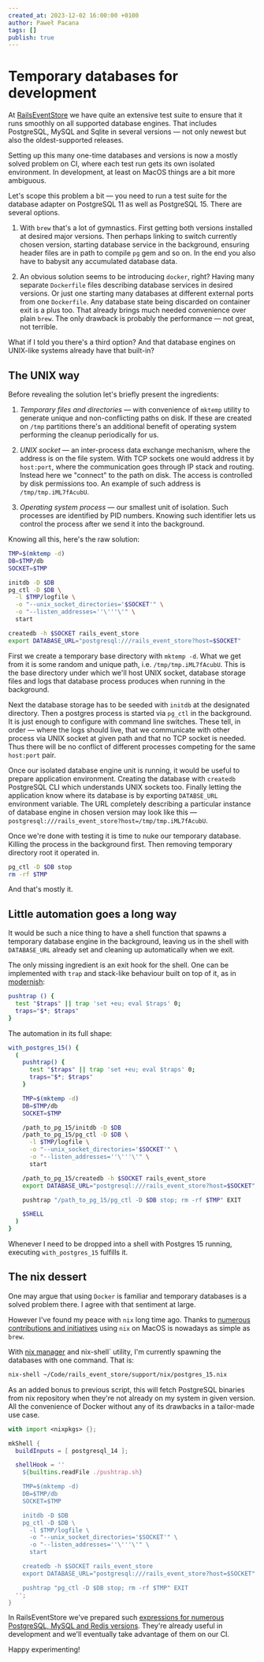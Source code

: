 ```yaml
---
created_at: 2023-12-02 16:00:00 +0100
author: Paweł Pacana
tags: []
publish: true
---
```


# Temporary databases for development

At [RailsEventStore](https://railseventstore.org) we have quite an extensive test suite to ensure that it runs smoothly on all supported database engines. That includes PostgreSQL, MySQL and Sqlite in several versions — not only newest but also the oldest-supported releases.

Setting up this many one-time databases and versions is now a mostly solved problem on CI, where each test run gets its own isolated environment. In development, at least on MacOS things are a bit more ambiguous.

Let's scope this problem a bit — you need to run a test suite for the database adapter on PostgreSQL 11 as well as PostgreSQL 15. There are several options.

1. With `brew` that's a lot of gymnastics. First getting both versions installed at desired major versions. Then perhaps linking to switch currently chosen version, starting database service in the background, ensuring header files are in path to compile `pg` gem and so on. In the end you also have to babysit any accumulated database data.

2. An obvious solution seems to be introducing `docker`, right? Having many separate `Dockerfile` files describing database services in desired versions. Or just one starting many databases at different external ports from one `Dockerfile`. Any database state being discarded on container exit is a plus too. That already brings much needed convenience over plain `brew`. The only drawback is probably the performance — not great, not terrible.

What if I told you there's a third option? And that database engines on UNIX-like systems already have that built-in?

## The UNIX way

Before revealing the solution let's briefly present the ingredients:

1. _Temporary files and directories_ — with convenience of `mktemp` utility to generate unique and non-conflicting paths on disk. If these are created on `/tmp` partitions there's an additional benefit of operating system performing the cleanup periodically for us.

2. _UNIX socket_ — an inter-process data exchange mechanism, where the address is on the file system. With TCP sockets one would address it by `host:port`, where the communication goes through IP stack and routing. Instead here we "connect" to the path on disk. The access is controlled by disk permissions too. An example of such address is `/tmp/tmp.iML7fAcubU`.

3. _Operating system process_ — our smallest unit of isolation. Such processes are identified by PID numbers. Knowing such identifier lets us control the process after we send it into the background.

Knowing all this, here's the raw solution:

```sh
TMP=$(mktemp -d)
DB=$TMP/db
SOCKET=$TMP

initdb -D $DB
pg_ctl -D $DB \
  -l $TMP/logfile \
  -o "--unix_socket_directories='$SOCKET'" \
  -o "--listen_addresses=''\'''\'" \
  start

createdb -h $SOCKET rails_event_store
export DATABASE_URL="postgresql:///rails_event_store?host=$SOCKET"
```

First we create a temporary base directory with `mktemp -d`. What we get from it is some random and unique path, i.e. `/tmp/tmp.iML7fAcubU`. This is the base directory under which we'll host UNIX socket, database storage files and logs that database process produces when running in the background.

Next the database storage has to be seeded with `initdb` at the designated directory. Then a postgres process is started via `pg_ctl` in the background. It is just enough to configure with command line switches. These tell, in order — where the logs should live, that we communicate with other process via UNIX socket at given path and that no TCP socket is needed. Thus there will be no conflict of different processes competing for the same `host:port` pair.

Once our isolated database engine unit is running, it would be useful to prepare application environment. Creating the database with `createdb` PostgreSQL CLI which understands UNIX sockets too. Finally letting the application know where its database is by exporting `DATABSE_URL` environment variable. The URL completely describing a particular instance of database engine in chosen version may look like this — `postgresql:///rails_event_store?host=/tmp/tmp.iML7fAcubU`.

Once we're done with testing it is time to nuke our temporary database. Killing the process in the background first. Then removing temporary directory root it operated in.

```sh
pg_ctl -D $DB stop
rm -rf $TMP
```

And that's mostly it.

## Little automation goes a long way

It would be such a nice thing to have a shell function that spawns a temporary database engine in the background, leaving us in the shell with `DATABASE_URL` already set and cleaning up automatically when we exit.

The only missing ingredient is an exit hook for the shell. One can be implemented with `trap` and stack-like behaviour built on top of it, as in [modernish](https://github.com/modernish/modernish#user-content-use-varstacktrap):

```sh
pushtrap () {
  test "$traps" || trap 'set +eu; eval $traps' 0;
  traps="$*; $traps"
}
```

The automation in its full shape:

```sh
with_postgres_15() {
  (
    pushtrap() {
      test "$traps" || trap 'set +eu; eval $traps' 0;
      traps="$*; $traps"
    }

    TMP=$(mktemp -d)
    DB=$TMP/db
    SOCKET=$TMP

    /path_to_pg_15/initdb -D $DB
    /path_to_pg_15/pg_ctl -D $DB \
      -l $TMP/logfile \
      -o "--unix_socket_directories='$SOCKET'" \
      -o "--listen_addresses=''\'''\'" \
      start

    /path_to_pg_15/createdb -h $SOCKET rails_event_store
    export DATABASE_URL="postgresql:///rails_event_store?host=$SOCKET"

    pushtrap "/path_to_pg_15/pg_ctl -D $DB stop; rm -rf $TMP" EXIT

    $SHELL
  )
}
```

Whenever I need to be dropped into a shell with Postgres 15 running, executing `with_postgres_15` fulfills it.

## The nix dessert

One may argue that using `Docker` is familiar and temporary databases is a solved problem there. I agree with that sentiment at large.

However I've found my peace with `nix` long time ago. Thanks to [numerous contributions and initiatives](https://opencollective.com/nix-macos) using `nix` on MacOS is nowadays as simple as `brew`.

With [nix manager](https://nix.dev) and nix-shell` utility, I'm currently spawning the databases with one command. That is:

```sh
nix-shell ~/Code/rails_event_store/support/nix/postgres_15.nix
```

As an added bonus to previous script, this will fetch PostgreSQL binaries from nix repository when they're not already on my system in given version. All the convenience of Docker without any of its drawbacks in a tailor-made use case.

```nix
with import <nixpkgs> {};

mkShell {
  buildInputs = [ postgresql_14 ];

  shellHook = ''
    ${builtins.readFile ./pushtrap.sh}

    TMP=$(mktemp -d)
    DB=$TMP/db
    SOCKET=$TMP

    initdb -D $DB
    pg_ctl -D $DB \
      -l $TMP/logfile \
      -o "--unix_socket_directories='$SOCKET'" \
      -o "--listen_addresses=''\'''\'" \
      start

    createdb -h $SOCKET rails_event_store
    export DATABASE_URL="postgresql:///rails_event_store?host=$SOCKET"

    pushtrap "pg_ctl -D $DB stop; rm -rf $TMP" EXIT
  '';
}
```

In RailsEventStore we've prepared such [expressions for numerous PostgreSQL, MySQL and Redis versions](https://github.com/RailsEventStore/rails_event_store/tree/master/support/nix). They're already useful in development and we'll eventually take advantage of them on our CI.

Happy experimenting!
